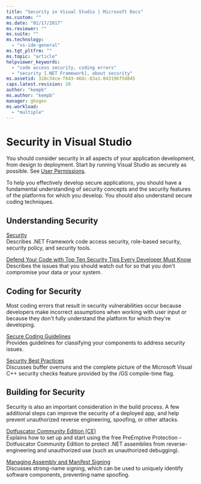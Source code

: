 ```yaml
---
title: "Security in Visual Studio | Microsoft Docs"
ms.custom: ""
ms.date: "02/17/2017"
ms.reviewer: ""
ms.suite: ""
ms.technology: 
  - "vs-ide-general"
ms.tgt_pltfrm: ""
ms.topic: "article"
helpviewer_keywords: 
  - "code access security, coding errors"
  - "security [.NET Framework], about security"
ms.assetid: 318c34ce-f643-468c-83a1-843196f5d845
caps.latest.revision: 20
author: "kempb"
ms.author: "kempb"
manager: ghogen
ms.workload: 
  - "multiple"
---
```

# Security in Visual Studio
You should consider security in all aspects of your application development, from design to deployment. Start by running Visual Studio as securely as possible. See [User Permissions](../ide/user-permissions-and-visual-studio.md).  
  
 To help you effectively develop secure applications, you should have a fundamental understanding of security concepts and the security features of the platforms for which you develop. You should also understand secure coding techniques.  
  
## Understanding Security  
 [Security](/dotnet/standard/security/index)  
 Describes .NET Framework code access security, role-based security, security policy, and security tools.  
  
 [Defend Your Code with Top Ten Security Tips Every Developer Must Know](http://go.microsoft.com/fwlink/?LinkId=72877)  
 Describes the issues that you should watch out for so that you don't compromise your data or your system.  
  
## Coding for Security  
 Most coding errors that result in security vulnerabilities occur because developers make incorrect assumptions when working with user input or because they don't fully understand the platform for which they're developing.  
  
 [Secure Coding Guidelines](/dotnet/standard/security/secure-coding-guidelines)  
 Provides guidelines for classifying your components to address security issues.  
  
 [Security Best Practices](/cpp/top/security-best-practices-for-cpp)  
 Discusses buffer overruns and the complete picture of the Microsoft Visual C++ security checks feature provided by the /GS compile-time flag.

## Building for Security  
 Security is also an important consideration in the build process.  A few additional steps can improve the security of a deployed app, and help prevent unauthorized reverse engineering, spoofing, or other attacks.

 [Dotfuscator Community Edition (CE)](dotfuscator/index.md)  
 Explains how to set up and start using the free PreEmptive Protection - Dotfuscator Community Edition to protect .NET assemblies from reverse-engineering and unauthorized use (such as unauthorized debugging).
  
 [Managing Assembly and Manifest Signing](managing-assembly-and-manifest-signing.md)  
 Discusses strong-name signing, which can be used to uniquely identify software components, preventing name spoofing.